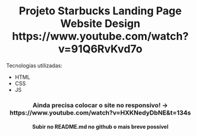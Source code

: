 <h1 align="center">Projeto Starbucks Landing Page Website Design https://www.youtube.com/watch?v=91Q6RvKvd7o</h1>

Tecnologias utilizadas:

- HTML 
- CSS 
- JS

<h3 align="center">Ainda precisa colocar o site no responsivo! -> https://www.youtube.com/watch?v=HXKNedyDbNE&t=134s</h3>

<h4 align="center">Subir no README.md no github o mais breve possível</h4>
